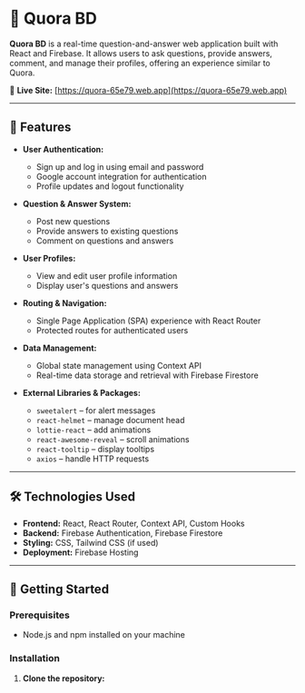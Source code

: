 # 📘 Quora BD

**Quora BD** is a real-time question-and-answer web application built with React and Firebase. It allows users to ask questions, provide answers, comment, and manage their profiles, offering an experience similar to Quora.

🔗 **Live Site:** [https://quora-65e79.web.app](https://quora-65e79.web.app)

---

## 🚀 Features

- **User Authentication:**
  - Sign up and log in using email and password
  - Google account integration for authentication
  - Profile updates and logout functionality

- **Question & Answer System:**
  - Post new questions
  - Provide answers to existing questions
  - Comment on questions and answers

- **User Profiles:**
  - View and edit user profile information
  - Display user's questions and answers

- **Routing & Navigation:**
  - Single Page Application (SPA) experience with React Router
  - Protected routes for authenticated users

- **Data Management:**
  - Global state management using Context API
  - Real-time data storage and retrieval with Firebase Firestore

- **External Libraries & Packages:**
  - `sweetalert` – for alert messages
  - `react-helmet` – manage document head
  - `lottie-react` – add animations
  - `react-awesome-reveal` – scroll animations
  - `react-tooltip` – display tooltips
  - `axios` – handle HTTP requests

---

## 🛠️ Technologies Used

- **Frontend:** React, React Router, Context API, Custom Hooks
- **Backend:** Firebase Authentication, Firebase Firestore
- **Styling:** CSS, Tailwind CSS (if used)
- **Deployment:** Firebase Hosting

---

## 📁 Getting Started

### Prerequisites

- Node.js and npm installed on your machine

### Installation

1. **Clone the repository:**

 
